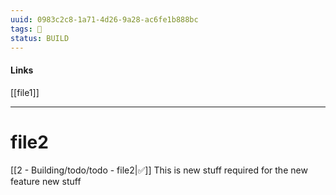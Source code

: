 ```yaml
---
uuid: 0983c2c8-1a71-4d26-9a28-ac6fe1b888bc
tags: 🧠
status: BUILD
---
```

#### Links
[[file1]]

---
# file2
[[2 - Building/todo/todo - file2|✅]]
This is new stuff required for the new feature
new stuff
